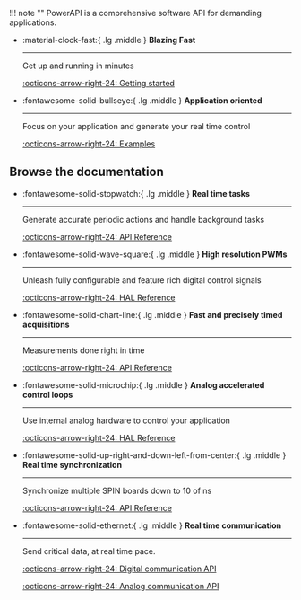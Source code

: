 !!! note ""
    PowerAPI is a comprehensive software API for demanding applications.


<div class="grid cards" markdown>

-   :material-clock-fast:{ .lg .middle } __Blazing Fast__

    ---

    Get up and running in minutes

    [:octicons-arrow-right-24: Getting started](environment_setup.md)

-   :fontawesome-solid-bullseye:{ .lg .middle } __Application oriented__

    ---

    Focus on your application and generate your real time control

    [:octicons-arrow-right-24: Examples](https://owntech-foundation.github.io/Documentation/1.0.0/examples/SPIN/ADC/adc_software_trigger/)

</div>

## Browse the documentation

<div class="grid cards" markdown>

-   :fontawesome-solid-stopwatch:{ .lg .middle } __Real time tasks__

    ---

    Generate accurate periodic actions and handle background tasks

    [:octicons-arrow-right-24: API Reference](task_introduction.md)

-   :fontawesome-solid-wave-square:{ .lg .middle } __High resolution PWMs__

    ---

    Unleash fully configurable and feature rich digital control signals

    [:octicons-arrow-right-24: HAL Reference](spin_pwm.md)

-   :fontawesome-solid-chart-line:{ .lg .middle } __Fast and precisely timed acquisitions__

    ---

    Measurements done right in time

    [:octicons-arrow-right-24: API Reference](spin_dataAPI.md)

-   :fontawesome-solid-microchip:{ .lg .middle } __Analog accelerated control loops__

    ---

    Use internal analog hardware to control your application

    [:octicons-arrow-right-24: HAL Reference](#)

-   :fontawesome-solid-up-right-and-down-left-from-center:{ .lg .middle } __Real time synchronization__

    ---

    Synchronize multiple SPIN boards down to 10 of ns

    [:octicons-arrow-right-24: API Reference](https://owntech-foundation.github.io/Documentation/powerAPI/classSyncCommunication/)

-   :fontawesome-solid-ethernet:{ .lg .middle } __Real time communication__

    ---

    Send critical data, at real time pace.

    [:octicons-arrow-right-24: Digital communication API](https://owntech-foundation.github.io/Documentation/powerAPI/classRs485Communication/)

    [:octicons-arrow-right-24: Analog communication API](https://owntech-foundation.github.io/Documentation/powerAPI/classAnalogCommunication/)

</div>
